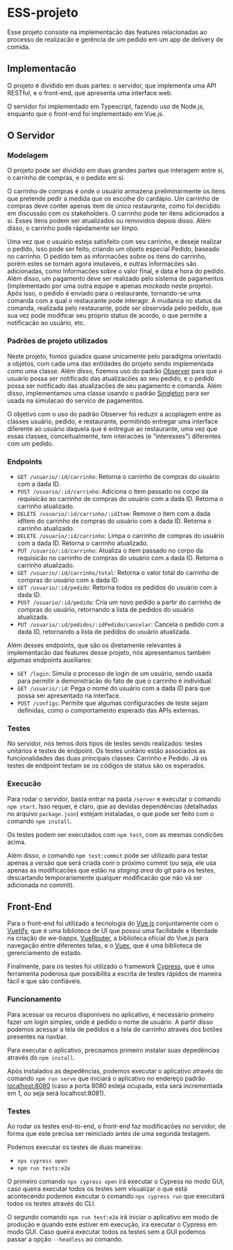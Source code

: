 # ESS-projeto

Esse projeto consiste na implementacão das features relacionadas ao processo de realizacão e gerência de um pedido em um app de delivery de comida.

## Implementacão

O projeto é dividido em duas partes: o servidor, que implementa uma API RESTful, e o front-end, que apresenta uma interface web.

O servidor foi implementado em Typescript, fazendo uso de Node.js, enquanto que o front-end foi implementado em Vue.js.

## O Servidor

### Modelagem

O projeto pode ser dividido em duas grandes partes que interagem entre si, o carrinho de compras, e o pedido em si.

O carrinho de compras é onde o usuário armazena preliminarmente os itens que pretende pedir a medida que os escolhe do cardápio. Um carrinho de compras deve conter apenas item de único restaurante, como foi decidido em discussão com os stakeholders. O carrinho pode ter itens adicionados a si. Esses itens podem ser atualizados ou removidos depois disso. Além disso, o carrinho pode rápidamente ser limpo.

Uma vez que o usuário esteja satisfeito com seu carrinho, e deseje realizar o pedido, isso pode ser feito, criando um objeto especial Pedido, baseado no carrinho. O pedido tem as informacões sobre os itens do carrinho, porém estes se tornam agora imutaveis, e outras informacões são adicionadas, como informacões sobre o valor final, e data e hora do pedido. Além disso, um pagamento deve ser realizado pelo sistema de pagamentos (implementado por uma outra equipe e apenas *mockado* neste projeto). Após isso, o pedido é enviado para o restaurante, tornando-se uma comanda com a qual o restaurante pode interagir. A mudanca no status da comanda, realizada pelo restaurante, pode ser observada pelo pedido, que sua vez pode modificar seu próprio status de acordo, o que permite a notificacão ao usuário, etc.

### Padrões de projeto utilizados

Neste projeto, fomos guiados quase unicamente pelo paradigma orientado a objetos, com cada uma das entidades do projeto sendo implementada como uma classe. Além disso, fizemos uso do padrão [Observer](https://en.wikipedia.org/wiki/Observer_pattern) para que o usuário possa ser notificado das atualizacões ao seu pedido, e o pedido possa ser notificado das atualizacões de seu pagamento e comanda. Além disso, implementamos uma classe usando o padrão [Singleton](https://en.wikipedia.org/wiki/Singleton_pattern) para ser usada na simulacao do servico de pagamentos.

O objetivo com o uso do padrão Observer foi reduzir a acoplagem entre as classes usuário, pedido, e restaurante, permitindo entregar uma interface diferente ao usuário daquela que é entregue ao restaurante, uma vez que essas classes, conceitualmente, tem interacões (e "interesses") diferentes com um pedido.

### Endpoints

* `GET /usuario/:id/carrinho`: Retorna o carrinho de compras do usuário com a dada ID.
* `POST /usuario/:id/carrinho`: Adiciona o item passado no corpo da requisicão ao carrinho de compras do usuário com a dada ID. Retorna o carrinho atualizado.
* `DELETE /usuario/:id/carrinho/:idItem`: Remove o item com a dada idItem do carrinho de compras do usuário com a dada ID. Retorna o carrinho atualizado.
* `DELETE /usuario/:id/carrinho`: Limpa o carrinho de compras do usuário com a dada ID. Retorna o carrinho atualizado.
* `PUT /usuario/:id/carrinho`: Atualiza o item passado no corpo da requisicão no carrinho de compras do usuário com a dada ID. Retorna o carrinho atualizado.
* `GET /usuario/:id/carrinho/total`: Retorna o valor total do carrinho de compras do usuário com a dada ID.
* `GET /usuario/:id/pedido`: Retorna todos os pedidos do usuário com a dada ID.
* `POST /usuario/:id/pedido`: Cria um novo pedido a partir do carrinho de compras do usuário, retornando a lista de pedidos do usuário atualizada.
* `PUT /usuario/:id/pedidos/:idPedido/cancelar`: Cancela o pedido com a dada ID, retornando a lista de pedidos do usuário atualizada.

Além desses endpoints, que são os diretamente relevantes à implementacão das features desse projeto, nós apresentamos também algumas endpoints auxiliares:

* `GET /login`: Simula o processo de login de um usuário, sendo usada para permitir a demonstracão do fato de que o carrinho é individual.
* `GET /usuario/:id`: Pega o nome do usuário com a dada ID para que possa ser apresentado na interface.
* `POST /configs`: Permite que algumas configuracões de teste sejam definidas, como o comportamento esperado das APIs externas.

### Testes

No servidor, nós temos dois tipos de testes sendo realizados: testes unitários e testes de endpoint. Os testes unitário estão associados as funcionalidades das duas principais classes: Carrinho e Pedido. Já os testes de endpoint testam se os códigos de status são os esperados.

### Execucão

Para rodar o servidor, basta entrar na pasta `/server` e executar o comando `npm start`. Isso requer, é claro, que as devidas dependências (detalhadas no arquivo `package.json`) estejam instaladas, o que pode ser feito com o comando `npm install`.

Os testes podem ser executados com `npm test`, com as mesmas condicões acima.

Além disso, o comando `npm test:commit` pode ser utilizado para testar apenas a versão que será criada com o próximo commit (ou seja, ele usa apenas as modificacões que estão na *staging area* do git para os testes, descartando temporariamente qualquer modificacão que não vá ser adicionada no commit).

## Front-End

Para o front-end foi utilizado a tecnologia do [Vue.js](https://vuejs.org/) conjuntamente com o [Vuetify](https://vuetifyjs.com/en/), que é uma biblioteca de UI que possui uma facilidade e liberdade na criação de we-bapps, [VueRouter](https://router.vuejs.org/), a biblioteca oficial do Vue.js para navegação entre diferentes telas, e o [Vuex](https://vuex.vuejs.org/), que é uma biblioteca de gerenciamento de estado.

Finalmente, para os testes foi utilizado o framework [Cypress](https://www.cypress.io/), que é uma ferramenta poderosa que possibilita a escrita de testes rápidos de maneira fácil e que são confiáveis.
### Funcionamento

Para acessar os recuros disponíveis no aplicativo, é necessário primeiro fazer um login simples, onde é pedido o nome de usuário. A partir disso podemos acessar a tela de pedidos e a tela de carrinho através dos botões presentes na navbar.

Para executar o aplicativo, precisamos primeiro instalar suas depedências através do `npm install`.

Após instalados as depedências, podemos executar o aplicativo através do comando `npm run serve` que iniciará o aplicativo no endereço padrão [localhost:8080](localhost:8080) (caso a porta 8080 esteja ocupada, esta será incrementada em 1, ou seja será localhost:8081).

### Testes

Ao rodar os testes end-to-end, o front-end faz modificacões no servidor, de forma que este precisa ser reiniciado antes de uma segunda testagem.

Podemos executar os testes de duas maneiras:

* `npx cypress open`
* `npm run tests:e2e`

O primeiro comando `npx cypress open` irá executar o Cypress no modo GUI, caso queira executar todos os testes sem visualizar o que está acontecendo podemos executar o comando `npx cypress run` que executará todos os testes através do CLI.

O segundo comando `npm run test:e2e` irá iniciar o aplicativo em modo de produção e quando este estiver em execução, ira executar o Cypress em modo GUI. Caso queira executar todos os testes sem a GUI podemos passar a opção `--headless` ao comando.